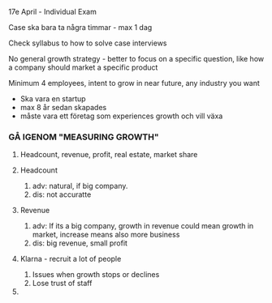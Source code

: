 17e April - Individual Exam

Case ska bara ta några timmar - max 1 dag

Check syllabus to how to solve case interviews

No general growth strategy - better to focus on a specific question, like how a company should market a specific product

Minimum 4 employees, intent to grow in near future, any industry you want
- Ska vara en startup
- max 8 år sedan skapades
- måste vara ett företag som experiences growth och vill växa


### GÅ IGENOM "MEASURING GROWTH"

1. Headcount, revenue, profit, real estate, market share
2. Headcount
	1. adv: natural, if big company.
	2. dis: not accuratte
3. Revenue
	1. adv: If its a big company, growth in revenue could mean growth in market, increase means also more business
	2. dis: big revenue, small profit



3.  Klarna - recruit a lot of people
	1. Issues when growth stops or declines
	2. Lose trust of staff
4. 